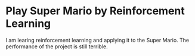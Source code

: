 # Play Super Mario by Reinforcement Learning
I am learing reinforcement learning and applying it to the Super Mario.
The performance of the project is still terrible.